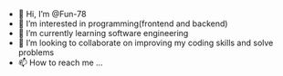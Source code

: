 - 👋 Hi, I’m @Fun-78
- 👀 I’m interested in programming(frontend and backend)
- 🌱 I’m currently learning software engineering
- 💞️ I’m looking to collaborate on improving my coding skills and solve problems
- 📫 How to reach me ...

<!---
Fun-78/Fun-78 is a ✨ special ✨ repository because its `README.md` (this file) appears on your GitHub profile.
You can click the Preview link to take a look at your changes.
--->
